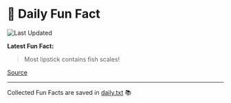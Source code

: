 # 🌟 Daily Fun Fact

![Last Updated](https://img.shields.io/badge/Last_Updated-2025_07_14-blue?style=flat-square)

**Latest Fun Fact:**

> Most lipstick contains fish scales!

[Source](http://www.djtech.net/humor/useless_facts.htm)

---

Collected Fun Facts are saved in [daily.txt](daily.txt) 📚
